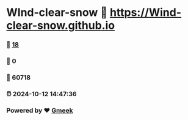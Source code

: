 # WInd-clear-snow :link: https://Wind-clear-snow.github.io 
### :page_facing_up: [18](https://Wind-clear-snow.github.io/tag.html) 
### :speech_balloon: 0 
### :hibiscus: 60718 
### :alarm_clock: 2024-10-12 14:47:36 
### Powered by :heart: [Gmeek](https://github.com/Meekdai/Gmeek)
